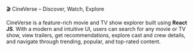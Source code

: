 🎬 CineVerse – Discover, Watch, Explore

CineVerse is a feature-rich movie and TV show explorer built using **React JS**. With a modern and intuitive UI, users can search for any movie or TV show, view trailers, get recommendations, explore cast and crew details, and navigate through trending, popular, and top-rated content.

